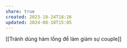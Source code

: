 ```yaml
---
share: true
created: 2023-10-24T18:26
updated: 2024-08-18T15:05
---
```

[[Tránh dùng hàm lồng để làm giảm sự couple]]